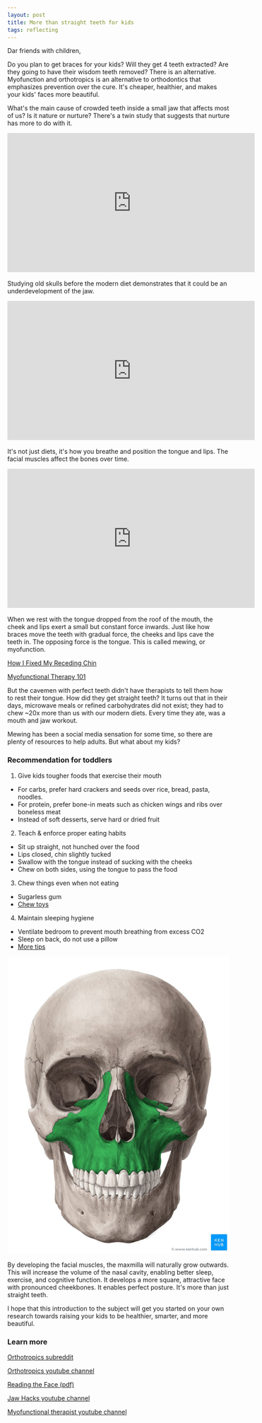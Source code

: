 ```yaml
---
layout: post
title: More than straight teeth for kids
tags: reflecting
---
```


Dar friends with children,

Do you plan to get braces for your kids? Will they get 4 teeth extracted? Are they going to have their wisdom teeth removed? There is an alternative. Myofunction and orthotropics is an alternative to orthodontics that emphasizes prevention over the cure. It's cheaper, healthier, and makes your kids' faces more beautiful. 

What's the main cause of crowded teeth inside a small jaw that affects most of us? Is it nature or nurture? There's a twin study that suggests that nurture has more to do with it.

<iframe width="560" height="315" src="https://www.youtube.com/embed/gkURkQX7xUY?si=X_tGVeqc1DODfXM5" title="YouTube video player" frameborder="0" allow="accelerometer; autoplay; clipboard-write; encrypted-media; gyroscope; picture-in-picture; web-share" referrerpolicy="strict-origin-when-cross-origin" allowfullscreen></iframe>

Studying old skulls before the modern diet demonstrates that it could be an underdevelopment of the jaw.

<iframe width="560" height="315" src="https://www.youtube.com/embed/yEe7PrUlYSA?si=GU1hG8Xt47VrqoMa" title="YouTube video player" frameborder="0" allow="accelerometer; autoplay; clipboard-write; encrypted-media; gyroscope; picture-in-picture; web-share" referrerpolicy="strict-origin-when-cross-origin" allowfullscreen></iframe>

It's not just diets, it's how you breathe and position the tongue and lips. The facial muscles affect the bones over time.

<iframe width="560" height="315" src="https://www.youtube.com/embed/zbzT00Cyq-g?si=Y7g1ZsiueJ1plRdU" title="YouTube video player" frameborder="0" allow="accelerometer; autoplay; clipboard-write; encrypted-media; gyroscope; picture-in-picture; web-share" referrerpolicy="strict-origin-when-cross-origin" allowfullscreen></iframe>

When we rest with the tongue dropped from the roof of the mouth, the cheek and lips exert a small but constant force inwards. Just like how braces move the teeth with gradual force, the cheeks and lips cave the teeth in. The opposing force is the tongue. This is called mewing, or myofunction.

[How I Fixed My Receding Chin](https://www.youtube.com/watch?v=CpTtgdMYcwY)

[Myofunctional Therapy 101](https://youtu.be/QilfUQg5RN0?si=k_S1Y81WhxNE3Faq)

But the cavemen with perfect teeth didn't have therapists to tell them how to rest their tongue. How did they get straight teeth? It turns out that in their days, microwave meals or refined carbohydrates did not exist; they had to chew ~20x more than us with our modern diets. Every time they ate, was a mouth and jaw workout. 

Mewing has been a social media sensation for some time, so there are plenty of resources to help adults. But what about my kids? 

### Recommendation for toddlers

1. Give kids tougher foods that exercise their mouth
  - For carbs, prefer hard crackers and seeds over rice, bread, pasta, noodles.
  - For protein, prefer bone-in meats such as chicken wings and ribs over boneless meat
  - Instead of soft desserts, serve hard or dried fruit
2. Teach & enforce proper eating habits
  - Sit up straight, not hunched over the food
  - Lips closed, chin slightly tucked
  - Swallow with the tongue instead of sucking with the cheeks
  - Chew on both sides, using the tongue to pass the food
3. Chew things even when not eating
  - Sugarless gum
  - [Chew toys](https://www.youtube.com/watch?v=Qr5Lo0wVxnw)
4. Maintain sleeping hygiene
  - Ventilate bedroom to prevent mouth breathing from excess CO2
  - Sleep on back, do not use a pillow
  - [More tips](https://www.radianceomt.ca/peer-reviewed-articles-orofacial-myofunctional-therapy/sleep-hygiene/)

![maxmilla](/assets/maxmilla.jpeg)

By developing the facial muscles, the maxmilla will naturally grow outwards. This will increase the volume of the nasal cavity, enabling better sleep, exercise, and cognitive function. It develops a more square, attractive face with pronounced cheekbones. It enables perfect posture. It's more than just straight teeth.

I hope that this introduction to the subject will get you started on your own research towards raising your kids to be healthier, smarter, and more beautiful.


### Learn more

[Orthotropics subreddit](https://www.reddit.com/r/orthotropics/)

[Orthotropics youtube channel](https://www.youtube.com/@Orthotropics/videos)

[Reading the Face (pdf)](https://johnmeworthotropics.co.uk/the-cause-and-cure-of-malocclusion/orthotropics_download/The%20Cause%20Of%20Malocclusion%20-%20Reading%20The%20Face.pdf)

[Jaw Hacks youtube channel](https://www.youtube.com/@JawHacks)

[Myofunctional therapist youtube channel](https://www.youtube.com/@sarahkh12/videos)
